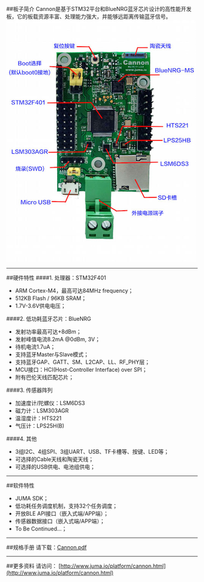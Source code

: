

##板子简介
Cannon是基于STM32平台和BlueNRG蓝牙芯片设计的高性能开发板，它的板载资源丰富、处理能力强大，并能够远距离传输蓝牙信号。  
![](./images/cannon_intro.jpg)

***
##硬件特性
####1. 处理器：STM32F401  
- ARM Cortex-M4，最高可达84MHz frequency；
- 512KB Flash / 96KB SRAM；
- 1.7V-3.6V供电电压；

####2. 低功耗蓝牙芯片：BlueNRG
- 发射功率最高可达+8dBm；
- 发射峰值电流8.2mA @0dBm, 3V；
- 待机电流1.7uA；
- 支持蓝牙Master与Slave模式；
- 支持蓝牙GAP、GATT、SM、L2CAP、LL、RF_PHY层；
- MCU接口：HCI(Host-Controller Interface) over SPI；
- 附有巴伦天线匹配芯片；

####3. 传感器阵列
- 加速度计/陀螺仪：LSM6DS3
- 磁力计：LSM303AGR
- 温湿度计：HTS221
- 气压计：LPS25H(B)

####4. 其他
- 3组I2C、4组SPI、3组UART、USB、TF卡槽等、按键、LED等；
- 可选择的Cable天线和陶瓷天线；
- 可选择的USB供电、电池组供电；


***
##软件特性
- JUMA SDK；
- 低功耗任务调度机制，支持32个任务调度；
- 开放BLE API接口（嵌入式端/APP端）；
- 传感器数据接口（嵌入式端/APP端）；
- To Be Continued...；

***
##规格手册
请下载：[Cannon.pdf](http://www.juma.io/spec/cannon.pdf)

***
##更多资料
请访问：
[http://www.juma.io/platform/cannon.html](http://www.juma.io/platform/cannon.html)



